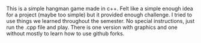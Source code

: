 This is a simple hangman game made in c++. Felt like a simple enough idea for a project (maybe too simple) but it provided enough challenge. 
I tried to use things we learned throughout the semester.
No special instructions, just run the .cpp file and play. There is one version with graphics and one without mostly to learn how to use github forks.
